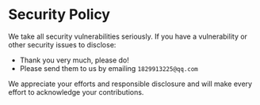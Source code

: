 # Security Policy

We take all security vulnerabilities seriously.
If you have a vulnerability or other security issues to disclose:

- Thank you very much, please do!
- Please send them to us by emailing `1829913225@qq.com`

We appreciate your efforts and responsible disclosure and will make every effort to acknowledge your contributions.
